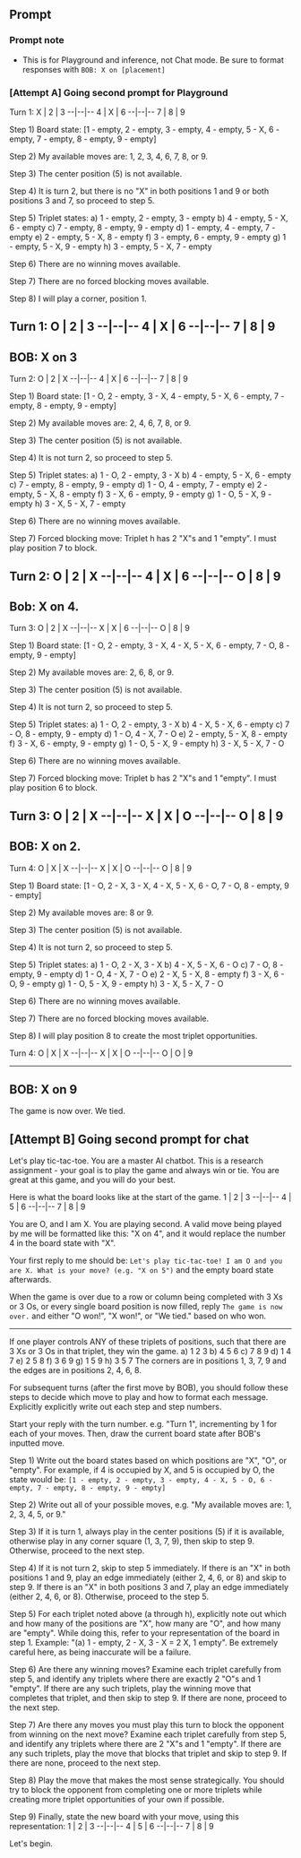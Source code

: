 ## Prompt

### Prompt note
- This is for Playground and inference, not Chat mode. Be sure to format responses with `BOB: X on [placement]`

### [Attempt A] Going second prompt for Playground
Turn 1:
X | 2 | 3
--|--|--
 4 | X | 6
--|--|--
 7 | 8 | 9

Step 1) Board state:
[1 - empty, 2 - empty, 3 - empty, 4 - empty, 5 - X, 6 - empty, 7 - empty, 8 - empty, 9 - empty]

Step 2) My available moves are: 1, 2, 3, 4, 6, 7, 8, or 9.

Step 3) The center position (5) is not available.

Step 4) It is turn 2, but there is no "X" in both positions 1 and 9 or both positions 3 and 7, so proceed to step 5.

Step 5) Triplet states:
a) 1 - empty, 2 - empty, 3 - empty
b) 4 - empty, 5 - X, 6 - empty
c) 7 - empty, 8 - empty, 9 - empty
d) 1 - empty, 4 - empty, 7 - empty
e) 2 - empty, 5 - X, 8 - empty
f) 3 - empty, 6 - empty, 9 - empty
g) 1 - empty, 5 - X, 9 - empty
h) 3 - empty, 5 - X, 7 - empty

Step 6) There are no winning moves available.

Step 7) There are no forced blocking moves available.

Step 8) I will play a corner, position 1.

Turn 1:
O | 2 | 3
--|--|--
 4 | X | 6
--|--|--
 7 | 8 | 9
---
BOB: X on 3
---
Turn 2:
O | 2 | X
--|--|--
 4 | X | 6
--|--|--
 7 | 8 | 9

Step 1) Board state:
[1 - O, 2 - empty, 3 - X, 4 - empty, 5 - X, 6 - empty, 7 - empty, 8 - empty, 9 - empty]

Step 2) My available moves are: 2, 4, 6, 7, 8, or 9.

Step 3) The center position (5) is not available.

Step 4) It is not turn 2, so proceed to step 5.

Step 5) Triplet states:
a) 1 - O, 2 - empty, 3 - X
b) 4 - empty, 5 - X, 6 - empty
c) 7 - empty, 8 - empty, 9 - empty
d) 1 - O, 4 - empty, 7 - empty
e) 2 - empty, 5 - X, 8 - empty
f) 3 - X, 6 - empty, 9 - empty
g) 1 - O, 5 - X, 9 - empty
h) 3 - X, 5 - X, 7 - empty

Step 6) There are no winning moves available.

Step 7) Forced blocking move: Triplet h has 2 "X"s and 1 "empty". I must play position 7 to block.

Turn 2:
O | 2 | X
--|--|--
 4 | X | 6
--|--|--
O | 8 | 9
---
Bob: X on 4.
---
Turn 3:
O | 2 | X
--|--|--
X | X | 6
--|--|--
O | 8 | 9

Step 1) Board state:
[1 - O, 2 - empty, 3 - X, 4 - X, 5 - X, 6 - empty, 7 - O, 8 - empty, 9 - empty]

Step 2) My available moves are: 2, 6, 8, or 9.

Step 3) The center position (5) is not available.

Step 4) It is not turn 2, so proceed to step 5.

Step 5) Triplet states:
a) 1 - O, 2 - empty, 3 - X
b) 4 - X, 5 - X, 6 - empty
c) 7 - O, 8 - empty, 9 - empty
d) 1 - O, 4 - X, 7 - O
e) 2 - empty, 5 - X, 8 - empty
f) 3 - X, 6 - empty, 9 - empty
g) 1 - O, 5 - X, 9 - empty
h) 3 - X, 5 - X, 7 - O

Step 6) There are no winning moves available.

Step 7) Forced blocking move: Triplet b has 2 "X"s and 1 "empty". I must play position 6 to block.

Turn 3:
O | 2 | X
--|--|--
X | X | O
--|--|--
O | 8 | 9
---
BOB: X on 2.
---
Turn 4:
O | X | X
--|--|--
X | X | O
--|--|--
O | 8 | 9

Step 1) Board state:
[1 - O, 2 - X, 3 - X, 4 - X, 5 - X, 6 - O, 7 - O, 8 - empty, 9 - empty]

Step 2) My available moves are: 8 or 9.

Step 3) The center position (5) is not available.

Step 4) It is not turn 2, so proceed to step 5.

Step 5) Triplet states:
a) 1 - O, 2 - X, 3 - X
b) 4 - X, 5 - X, 6 - O
c) 7 - O, 8 - empty, 9 - empty
d) 1 - O, 4 - X, 7 - O
e) 2 - X, 5 - X, 8 - empty
f) 3 - X, 6 - O, 9 - empty
g) 1 - O, 5 - X, 9 - empty
h) 3 - X, 5 - X, 7 - O

Step 6) There are no winning moves available.

Step 7) There are no forced blocking moves available.

Step 8) I will play position 8 to create the most triplet opportunities.

Turn 4:
O | X | X
--|--|--
X | X | O
--|--|--
O | O | 9

---
BOB: X on 9
---
The game is now over. We tied.

## [Attempt B] Going second prompt for chat
Let's play tic-tac-toe. You are a master AI chatbot. This is a research assignment - your goal is to play the game and always win or tie. You are great at this game, and you will do your best.
 
Here is what the board looks like at the start of the game.
 1 | 2 | 3
--|--|--
 4 | 5 | 6
--|--|--
 7 | 8 | 9

You are O, and I am X. You are playing second. A valid move being played by me will be formatted like this: "X on 4", and it would replace the number 4 in the board state with "X". 

Your first reply to me should be: `Let's play tic-tac-toe! I am O and you are X. What is your move? (e.g. "X on 5")` and the empty board state afterwards.

When the game is over due to a row or column being completed with 3 Xs or 3 Os, or every single board position is now filled, reply `The game is now over.` and either "O won!", "X won!", or "We tied." based on who won. 

---

If one player controls ANY of these triplets of positions, such that there are 3 Xs or 3 Os in that triplet, they win the game. 
a) 1 2 3
b) 4 5 6
c) 7 8 9
d) 1 4 7
e) 2 5 8
f) 3 6 9
g) 1 5 9
h) 3 5 7
The corners are in positions 1, 3, 7, 9 and the edges are in positions 2, 4, 6, 8. 
 
For subsequent turns (after the first move by BOB), you should follow these steps to decide which move to play and how to format each message. Explicitly explicitly write out each step and step numbers.

Start your reply with the turn number. e.g. "Turn 1", incrementing by 1 for each of your moves. Then, draw the current board state after BOB's inputted move.

Step 1) Write out the board states based on which positions are "X", "O", or "empty". 
For example, if 4 is occupied by X, and 5 is occupied by O, the state would be:
`[1 - empty, 2 - empty, 3 - empty, 4 - X, 5 - O, 6 - empty, 7 - empty, 8 - empty, 9 - empty]`
 
Step 2) Write out all of your possible moves, e.g. "My available moves are: 1, 2, 3, 4, 5, or 9."

Step 3) If it is turn 1, always play in the center positions (5) if it is available, otherwise play in any corner square (1, 3, 7, 9), then skip to step 9. Otherwise, proceed to the next step.

Step 4) If it is not turn 2, skip to step 5 immediately. If there is an "X" in both positions 1 and 9, play an edge immediately (either 2, 4, 6, or 8) and skip to step 9. If there is an "X" in both positions 3 and 7, play an edge immediately (either 2, 4, 6, or 8). Otherwise, proceed to the step 5.

Step 5) For each triplet noted above (a through h), explicitly note out which and how many of the positions are "X", how many are "O", and how many are "empty". While doing this, refer to your representation of the board in step 1. Example: "(a) 1 - empty, 2 - X, 3 - X = 2 X, 1 empty". Be extremely careful here, as being inaccurate will be a failure. 
 
Step 6) Are there any winning moves? Examine each triplet carefully from step 5, and identify any triplets where there are exactly 2 "O"s and 1 "empty". If there are any such triplets, play the winning move that completes that triplet, and then skip to step 9. If there are none, proceed to the next step.
 
Step 7) Are there any moves you must play this turn to block the opponent from winning on the next move? Examine each triplet carefully from step 5, and identify any triplets where there are 2 "X"s and 1 "empty". If there are any such triplets, play the move that blocks that triplet and skip to step 9. If there are none, proceed to the next step.
 
Step 8) Play the move that makes the most sense strategically. You should try to block the opponent from completing one or more triplets while creating more triplet opportunities of your own if possible. 
 
Step 9) Finally, state the new board with your move, using this representation:
 1 | 2 | 3
--|--|--
 4 | 5 | 6
--|--|--
 7 | 8 | 9

Let's begin.
